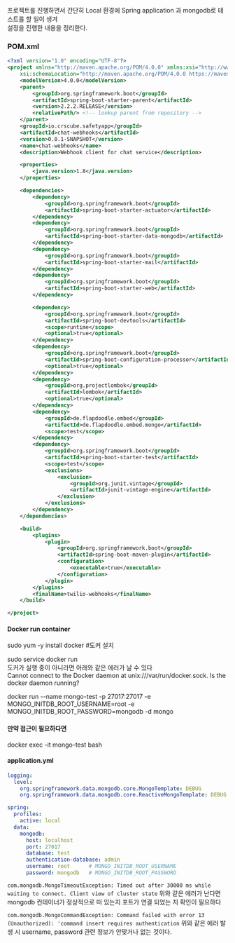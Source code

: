 프로젝트를 진행하면서 간단히 Local 환경에 Spring application 과 mongodb로 테스트를 할 일이 생겨  
설정을 진행한 내용을 정리한다.

### POM.xml
```xml
<?xml version="1.0" encoding="UTF-8"?>
<project xmlns="http://maven.apache.org/POM/4.0.0" xmlns:xsi="http://www.w3.org/2001/XMLSchema-instance"
	xsi:schemaLocation="http://maven.apache.org/POM/4.0.0 https://maven.apache.org/xsd/maven-4.0.0.xsd">
	<modelVersion>4.0.0</modelVersion>
	<parent>
		<groupId>org.springframework.boot</groupId>
		<artifactId>spring-boot-starter-parent</artifactId>
		<version>2.2.2.RELEASE</version>
		<relativePath/> <!-- lookup parent from repository -->
	</parent>
	<groupId>io.crscube.safetyapp</groupId>
	<artifactId>chat-webhooks</artifactId>
	<version>0.0.1-SNAPSHOT</version>
	<name>chat-webhooks</name>
	<description>Webhook client for chat service</description>

	<properties>
		<java.version>1.8</java.version>
	</properties>

	<dependencies>
		<dependency>
			<groupId>org.springframework.boot</groupId>
			<artifactId>spring-boot-starter-actuator</artifactId>
		</dependency>
		<dependency>
			<groupId>org.springframework.boot</groupId>
			<artifactId>spring-boot-starter-data-mongodb</artifactId>
		</dependency>
		<dependency>
			<groupId>org.springframework.boot</groupId>
			<artifactId>spring-boot-starter-mail</artifactId>
		</dependency>
		<dependency>
			<groupId>org.springframework.boot</groupId>
			<artifactId>spring-boot-starter-web</artifactId>
		</dependency>

		<dependency>
			<groupId>org.springframework.boot</groupId>
			<artifactId>spring-boot-devtools</artifactId>
			<scope>runtime</scope>
			<optional>true</optional>
		</dependency>
		<dependency>
			<groupId>org.springframework.boot</groupId>
			<artifactId>spring-boot-configuration-processor</artifactId>
			<optional>true</optional>
		</dependency>
		<dependency>
			<groupId>org.projectlombok</groupId>
			<artifactId>lombok</artifactId>
			<optional>true</optional>
		</dependency>
		<dependency>
			<groupId>de.flapdoodle.embed</groupId>
			<artifactId>de.flapdoodle.embed.mongo</artifactId>
			<scope>test</scope>
		</dependency>
		<dependency>
			<groupId>org.springframework.boot</groupId>
			<artifactId>spring-boot-starter-test</artifactId>
			<scope>test</scope>
			<exclusions>
				<exclusion>
					<groupId>org.junit.vintage</groupId>
					<artifactId>junit-vintage-engine</artifactId>
				</exclusion>
			</exclusions>
		</dependency>
	</dependencies>

	<build>
		<plugins>
			<plugin>
				<groupId>org.springframework.boot</groupId>
				<artifactId>spring-boot-maven-plugin</artifactId>
				<configuration>
					<executable>true</executable>
				</configuration>
			</plugin>
		</plugins>
		<finalName>twilio-webhooks</finalName>
	</build>

</project>

```


#### Docker run container

sudo yum -y install docker #도커 설치   

sudo service docker run   
도커가 실행 중이 아니라면 아래와 같은 에러가 날 수 있다   
Cannot connect to the Docker daemon at unix:///var/run/docker.sock. Is the docker daemon running?  


docker run --name mongo-test -p 27017:27017 -e MONGO_INITDB_ROOT_USERNAME=root -e MONGO_INITDB_ROOT_PASSWORD=mongodb -d mongo

#### 만약 접근이 필요하다면
docker exec -it mongo-test bash


#### application.yml
```yaml
logging:
  level:
    org.springframework.data.mongodb.core.MongoTemplate: DEBUG
    org.springframework.data.mongodb.core.ReactiveMongoTemplate: DEBUG

spring:
  profiles:
    active: local
  data:
    mongodb:
      host: localhost
      port: 27017
      database: test
      authentication-database: admin
      username: root      # MONGO_INITDB_ROOT_USERNAME
      password: mongodb   # MONGO_INITDB_ROOT_PASSWORD
```



`com.mongodb.MongoTimeoutException: Timed out after 30000 ms while waiting to connect. Client view of cluster state`
위와 같은 에러가 난다면 mongodb 컨테이너가 정상적으로 떠 있는지 포트가 연결 되었는 지 확인이 필요하다


`com.mongodb.MongoCommandException: Command failed with error 13 (Unauthorized): 'command insert requires authentication`
위와 같은 에러 발생 시 username, password 관련 정보가 안맞거나 없는 것이다.



